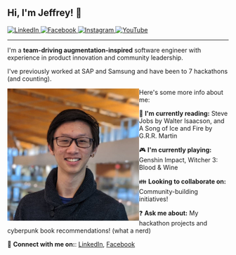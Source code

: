 ## Hi, I'm Jeffrey! 👋

[
    ![LinkedIn](https://img.shields.io/badge/LinkedIn-0077B5?style=for-the-badge&logo=linkedin&logoColor=white)
](https://www.linkedin.com/in/jleung51)
[
    ![Facebook](https://img.shields.io/badge/Facebook-1877F2?style=for-the-badge&logo=facebook&logoColor=white)
](https://www.facebook.com/profile.php?id=1439766766)
[
    ![Instagram](https://img.shields.io/badge/Instagram-E4405F?style=for-the-badge&logo=instagram&logoColor=white)
](https://www.instagram.com/jleung51)
[
    ![YouTube](https://img.shields.io/badge/YouTube-FF0000?style=for-the-badge&logo=youtube&logoColor=white)
](https://www.youtube.com/channel/UCuy5zhqsLltM39oQsBvfyZA)
___

I'm a **team-driving augmentation-inspired** software engineer with experience in product innovation and community leadership.

I've previously worked at SAP and Samsung and have been to 7 hackathons (and counting).

<img src="./profile-picture.jpg" align="left" width="300" />

Here's some more info about me:

📖 **I'm currently reading:** Steve Jobs by Walter Isaacson, and A Song of Ice and Fire by G.R.R. Martin

🎮 **I'm currently playing:** Genshin Impact, Witcher 3: Blood & Wine

👪 **Looking to collaborate on:** Community-building initiatives!

❓ **Ask me about:** My hackathon projects and cyberpunk book recommendations! (what a nerd)

🤝 **Connect with me on:**: [LinkedIn](https://www.linkedin.com/in/jleung51/), [Facebook](https://www.facebook.com/profile.php?id=1439766766)

